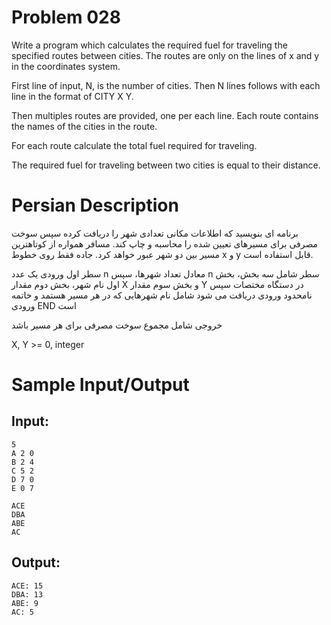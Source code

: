 # Problem 028
Write a program which calculates the required fuel for traveling
the specified routes between cities. The routes are only on the
lines of x and y in the coordinates system.

First line of input, N, is the number of cities. 
Then N lines follows with each line in the format of CITY X Y.

Then multiples routes are provided, one per each line. 
Each route contains the names of the cities in the route.

For each route calculate the total fuel required for traveling.

The required fuel for traveling between two cities is equal to their distance.

# Persian Description
برنامه ای بنویسید که اطلاعات مکانی تعدادی شهر را دریافت کرده سپس سوخت مصرفی برای مسیرهای تعیین شده را محاسبه و چاپ کند. مسافر همواره از کوتاهترین مسیر بین دو شهر عبور خواهد کرد. جاده فقط روی خطوط x و y قابل استفاده است.

سطر اول ورودی یک عدد n معادل تعداد شهرها، سپس n سطر شامل سه بخش، بخش اول نام شهر، بخش دوم مقدار X و بخش سوم مقدار Y در دستگاه مختصات
سپس نامحدود ورودی دریافت می شود شامل نام شهرهایی که در هر مسیر هستمد و خاتمه ورودی END است

خروجی شامل مجموع سوخت مصرفی برای هر مسیر باشد

X, Y >= 0, integer


# Sample Input/Output

## Input:
```
5
A 2 0
B 2 4
C 5 2
D 7 0
E 0 7

ACE
DBA
ABE
AC
```

## Output: 
```
ACE: 15
DBA: 13
ABE: 9
AC: 5
```
